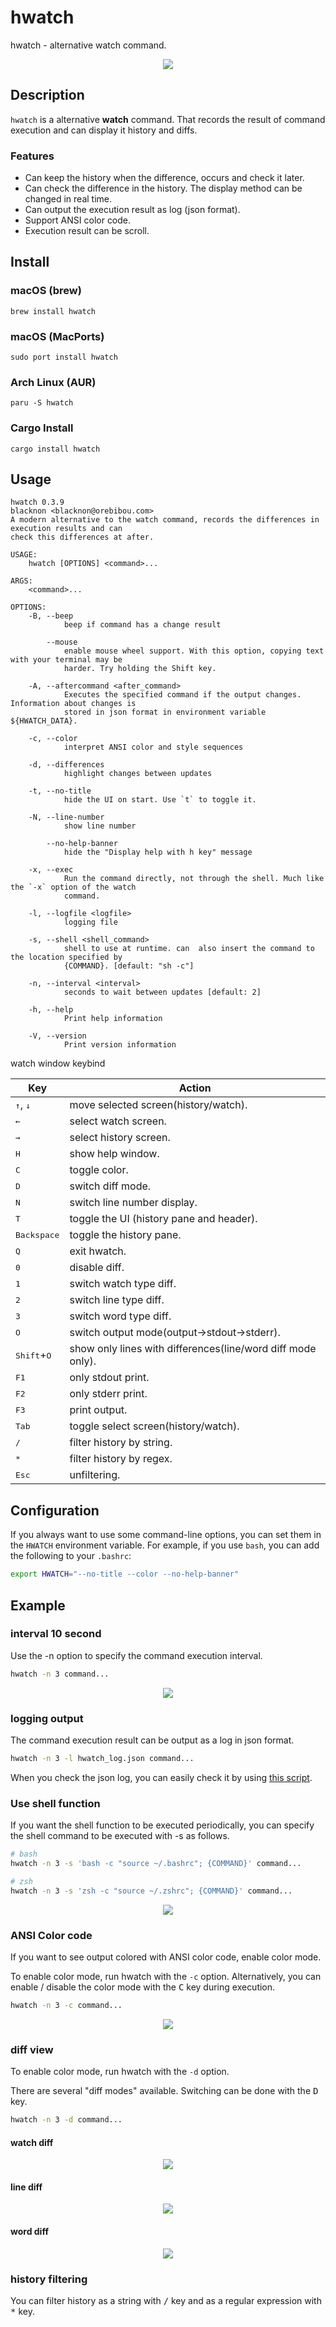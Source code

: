 hwatch
======

hwatch - alternative watch command.

<p align="center">
<img src="./img/tty.gif" />
</p>

## Description

`hwatch` is a alternative **watch** command.
That records the result of command execution and can display it history and diffs.

### Features

- Can keep the history when the difference, occurs and check it later.
- Can check the difference in the history. The display method can be changed in real time.
- Can output the execution result as log (json format).
- Support ANSI color code.
- Execution result can be scroll.

## Install

### macOS (brew)

    brew install hwatch

### macOS (MacPorts)

    sudo port install hwatch

### Arch Linux (AUR)

    paru -S hwatch

### Cargo Install

    cargo install hwatch

## Usage

    hwatch 0.3.9
    blacknon <blacknon@orebibou.com>
    A modern alternative to the watch command, records the differences in execution results and can
    check this differences at after.

    USAGE:
        hwatch [OPTIONS] <command>...

    ARGS:
        <command>...

    OPTIONS:
        -B, --beep
                beep if command has a change result

            --mouse
                enable mouse wheel support. With this option, copying text with your terminal may be
                harder. Try holding the Shift key.

        -A, --aftercommand <after_command>
                Executes the specified command if the output changes. Information about changes is
                stored in json format in environment variable ${HWATCH_DATA}.

        -c, --color
                interpret ANSI color and style sequences

        -d, --differences
                highlight changes between updates

        -t, --no-title
                hide the UI on start. Use `t` to toggle it.

        -N, --line-number
                show line number

            --no-help-banner
                hide the "Display help with h key" message

        -x, --exec
                Run the command directly, not through the shell. Much like the `-x` option of the watch
                command.

        -l, --logfile <logfile>
                logging file

        -s, --shell <shell_command>
                shell to use at runtime. can  also insert the command to the location specified by
                {COMMAND}. [default: "sh -c"]

        -n, --interval <interval>
                seconds to wait between updates [default: 2]

        -h, --help
                Print help information

        -V, --version
                Print version information


watch window keybind

| Key            | Action
|----------------|-------------------------
| <kbd>↑</kbd>, <kbd>↓</kbd>  | move selected screen(history/watch).
| <kbd>←</kbd>   | select watch screen.
| <kbd>→</kbd>   | select history screen.
| <kbd>H</kbd>   | show help window.
| <kbd>C</kbd>   | toggle color.
| <kbd>D</kbd>   | switch diff mode.
| <kbd>N</kbd>   | switch line number display.
| <kbd>T</kbd>   | toggle the UI (history pane and header).
| <kbd>Backspace</kbd>   | toggle the history pane.
| <kbd>Q</kbd>   | exit hwatch.
| <kbd>0</kbd>   | disable diff.
| <kbd>1</kbd>   | switch watch type diff.
| <kbd>2</kbd>   | switch line type diff.
| <kbd>3</kbd>   | switch word type diff.
| <kbd>O</kbd>   | switch output mode(output->stdout->stderr).
| <kbd>Shift</kbd>+<kbd>O</kbd>   | show only lines with differences(line/word diff mode only).
| <kbd>F1</kbd>  | only stdout print.
| <kbd>F2</kbd>  | only stderr print.
| <kbd>F3</kbd>  | print output.
| <kbd>Tab</kbd> | toggle select screen(history/watch).
| <kbd>/</kbd>   | filter history by string.
| <kbd>*</kbd>   | filter history by regex.
| <kbd>Esc</kbd> | unfiltering.


## Configuration

If you always want to use some command-line options, you can set them in the
`HWATCH` environment variable. For example, if you use `bash`, you can add
the following to your `.bashrc`:

```bash
export HWATCH="--no-title --color --no-help-banner"
```

## Example

### interval 10 second

Use the -n option to specify the command execution interval.

```bash
hwatch -n 3 command...
```

<p align="center">
<img src="./img/interval.gif" />
</p>

### logging output

The command execution result can be output as a log in json format.

```bash
hwatch -n 3 -l hwatch_log.json command...
```

When you check the json log, you can easily check it by using [this script](https://gist.github.com/blacknon/551e52dce1651d2510162def5a0da1f0).

### Use shell function

If you want the shell function to be executed periodically, you can specify the shell command to be executed with -s as follows.

```bash
# bash
hwatch -n 3 -s 'bash -c "source ~/.bashrc"; {COMMAND}' command...

# zsh
hwatch -n 3 -s 'zsh -c "source ~/.zshrc"; {COMMAND}' command...
```

<p align="center">
<img src="./img/shell_function.gif" />
</p>


### ANSI Color code

If you want to see output colored with ANSI color code, enable color mode.

To enable color mode, run hwatch with the `-c` option.
Alternatively, you can enable / disable the color mode with the <kbd>C</kbd> key during execution.

```bash
hwatch -n 3 -c command...
```

<p align="center">
<img src="./img/ansi_color.gif" />
</p>


### diff view

To enable color mode, run hwatch with the `-d` option.

There are several "diff modes" available.
Switching can be done with the <kbd>D</kbd> key.

```bash
hwatch -n 3 -d command...
```

#### watch diff

<p align="center">
<img src="./img/watch_diff.png" />
</p>

#### line diff

<p align="center">
<img src="./img/line_diff.png" />
</p>

#### word diff

<p align="center">
<img src="./img/word_diff.png" />
</p>


### history filtering

You can filter history as a string with <kbd>/</kbd> key and as a regular expression with <kbd>*</kbd> key.
